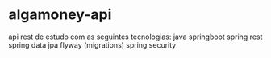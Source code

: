 # algamoney-api

api rest de estudo com as seguintes tecnologias:
java
springboot
spring rest
spring data jpa
flyway (migrations)
spring security

